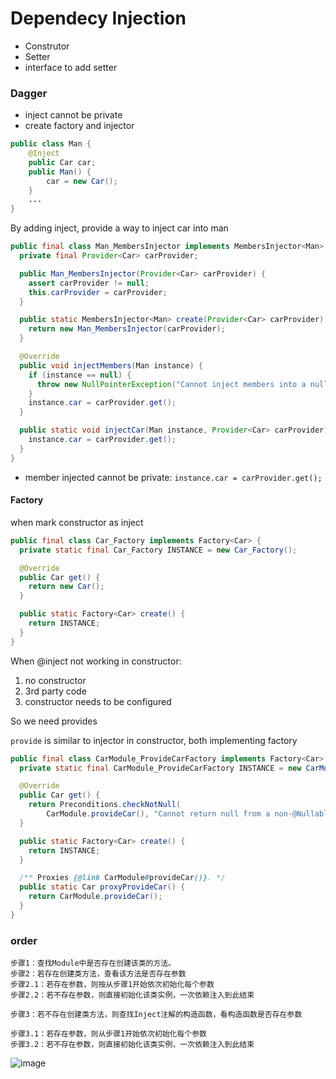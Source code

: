 # Dependecy Injection

- Construtor
- Setter
- interface to add setter


### Dagger

- inject cannot be private
- create factory and injector

```java
public class Man {
    @Inject
    public Car car;
    public Man() {
        car = new Car();
    }
    ...
}
```

By adding inject, provide a way to inject car into man
```java
public final class Man_MembersInjector implements MembersInjector<Man> {
  private final Provider<Car> carProvider;

  public Man_MembersInjector(Provider<Car> carProvider) {
    assert carProvider != null;
    this.carProvider = carProvider;
  }

  public static MembersInjector<Man> create(Provider<Car> carProvider) {
    return new Man_MembersInjector(carProvider);
  }

  @Override
  public void injectMembers(Man instance) {
    if (instance == null) {
      throw new NullPointerException("Cannot inject members into a null reference");
    }
    instance.car = carProvider.get();
  }

  public static void injectCar(Man instance, Provider<Car> carProvider) {
    instance.car = carProvider.get();
  }
}
```

- member injected cannot be private: `instance.car = carProvider.get();`

#### Factory
when mark constructor as inject

```java
public final class Car_Factory implements Factory<Car> {
  private static final Car_Factory INSTANCE = new Car_Factory();

  @Override
  public Car get() {
    return new Car();
  }

  public static Factory<Car> create() {
    return INSTANCE;
  }
}
```

When @inject not working in constructor:

1. no constructor
2. 3rd party code
3. constructor needs to be configured

So we need provides

`provide` is similar to injector in constructor, both implementing factory

```java
public final class CarModule_ProvideCarFactory implements Factory<Car> {
  private static final CarModule_ProvideCarFactory INSTANCE = new CarModule_ProvideCarFactory();

  @Override
  public Car get() {
    return Preconditions.checkNotNull(
        CarModule.provideCar(), "Cannot return null from a non-@Nullable @Provides method");
  }

  public static Factory<Car> create() {
    return INSTANCE;
  }

  /** Proxies {@link CarModule#provideCar()}. */
  public static Car proxyProvideCar() {
    return CarModule.provideCar();
  }
}
```

### order

    步骤1：查找Module中是否存在创建该类的方法。
    步骤2：若存在创建类方法，查看该方法是否存在参数
    步骤2.1：若存在参数，则按从步骤1开始依次初始化每个参数
    步骤2.2：若不存在参数，则直接初始化该类实例，一次依赖注入到此结束

    步骤3：若不存在创建类方法，则查找Inject注解的构造函数，看构造函数是否存在参数

    步骤3.1：若存在参数，则从步骤1开始依次初始化每个参数
    步骤3.2：若不存在参数，则直接初始化该类实例，一次依赖注入到此结束


![image](https://upload-images.jianshu.io/upload_images/6193835-760c70f2c486a2e6.png?imageMogr2/auto-orient/strip%7CimageView2/2/w/826)



